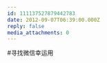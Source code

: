 ```yaml
---
id: 111137527879442783
date: 2012-09-07T06:39:00.000Z
reply: false
media_attachments: 0
---
```


#寻找微信幸运用 ​​​​

